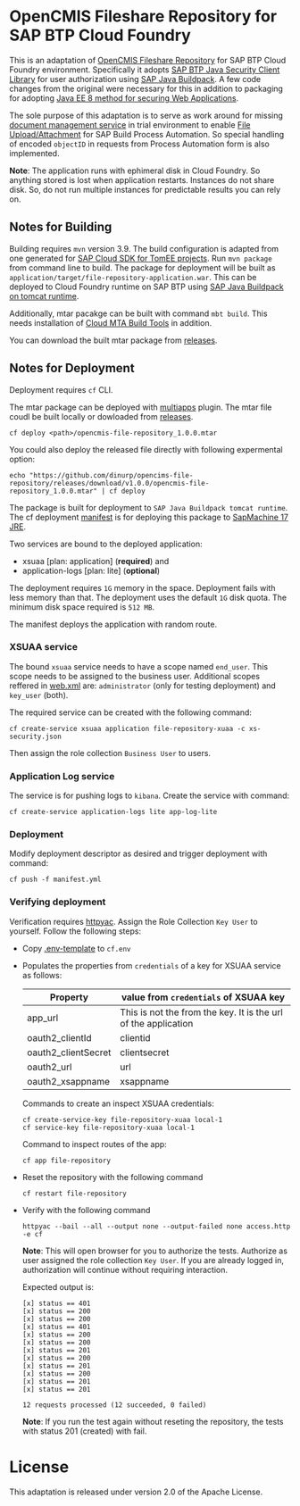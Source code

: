 # OpenCMIS Fileshare Repository for SAP BTP Cloud Foundry

This is an adaptation of [OpenCMIS Fileshare Repository](https://chemistry.apache.org/java/developing/repositories/dev-repositories-fileshare.html) for 
SAP BTP Cloud Foundry environment. Specifically it adopts 
[SAP BTP Java Security Client Library](https://github.com/SAP/cloud-security-services-integration-library/tree/main-2.x/java-security) 
for user authorization using 
[SAP Java Buildpack](https://github.com/SAP/cloud-security-services-integration-library/blob/main-2.x/samples/sap-java-buildpack-api-usage/README.md). 
A few code changes from the original were necessary for this in addition to packaging for adopting 
[Java EE 8 method for securing Web Applications](https://javaee.github.io/tutorial/security-webtier002.html). 

The sole purpose of this adaptation is to serve as work around for missing
[document management service](https://help.sap.com/docs/build-process-automation/sap-build-process-automation/configure-sap-document-management-service-for-process-attachments) in trial environment 
to enable [File Upload/Attachment](https://help.sap.com/docs/build-process-automation/sap-build-process-automation/form-input-fields) for SAP Build Process Automation. So special handling of encoded `objectID` in requests from Process Automation form is also implemented. 

**Note**: The application runs with ephimeral disk in Cloud Foundry. So anything stored is lost when application restarts. 
Instances do not share disk. So, do not run multiple instances for predictable results you can rely on.  

## Notes for Building
Building requires `mvn` version 3.9. 
The build configuration is adapted from one generated for 
[SAP Cloud SDK for TomEE projects](https://sap.github.io/cloud-sdk/docs/java/getting-started#generating-a-project-from-a-maven-archetype).
Run `mvn package` from command line to build. 
The package for deployment will be built as `application/target/file-repository-application.war`. This can be deployed to Cloud Foundry 
runtime on SAP BTP using [SAP Java Buildpack on tomcat runtime](https://help.sap.com/docs/btp/sap-business-technology-platform/tomcat).

Additionally, mtar pacakge can be built with command `mbt build`. 
This needs installation of [Cloud MTA Build Tools](https://sap.github.io/cloud-mta-build-tool/download/) in addition.

You can download the built mtar package from [releases](../../releases/latest).

## Notes for Deployment
Deployment requires `cf` CLI. 

The mtar package can be deployed with [multiapps](https://github.com/cloudfoundry/multiapps-cli-plugin#download-and-installation) plugin. The mtar file coudl be built locally or dowloaded from [releases](../../releases/latest).
```
cf deploy <path>/opencmis-file-repository_1.0.0.mtar
```
You could also deploy the released file directly with following expermental option:
```
echo "https://github.com/dinurp/opencims-file-repository/releases/download/v1.0.0/opencmis-file-repository_1.0.0.mtar" | cf deploy
```

The package is built for deployment to `SAP Java Buildpack tomcat runtime`. 
The cf deployment [manifest](manifest.yml) is for deploying this package to 
[SapMachine 17 JRE](https://help.sap.com/docs/btp/sap-business-technology-platform/sapmachine#activation-using-jre). 

Two services are bound to the deployed application: 
- xsuaa [plan: application] (**required**) and
- application-logs [plan: lite] (__optional__)

The deployment requires `1G` memory in the space. Deployment fails with less memory than that.
The deployment uses the default `1G` disk quota. The minimum disk space required is `512 MB`. 

The manifest deploys the application with random route. 

### XSUAA service
The bound `xsuaa` service needs to have a scope named `end_user`. This scope needs to be assigned to the business user. Additional scopes reffered in [web.xml](application\src\main\webapp\WEB-INF\web.xml#L34) are: `administrator` (only for testing deployment) and `key_user` (both).

The required service can be created with the following command:
```
cf create-service xsuaa application file-repository-xuaa -c xs-security.json 
```
Then assign the role collection `Business User` to users.

### Application Log service
The service is for pushing logs to `kibana`. Create the service with command:
```
cf create-service application-logs lite app-log-lite
```

### Deployment
Modify deployment descriptor as desired and trigger deployment with command:
```
cf push -f manifest.yml
```
### Verifying deployment
Verification requires [httpyac](https://httpyac.github.io/guide/installation_cli.html). 
Assign the Role Collection `Key User` to yourself.
Follow the following steps:

- Copy [.env-template](.env-template) to `cf.env`
- Populates the properties from `credentials` of a key for XSUAA service as follows:

  |Property|value from `credentials` of XSUAA key|
  |---|---|
  |app_url| This is not the from the key. It is the url of the application|
  |oauth2_clientId| clientid|
  |oauth2_clientSecret| clientsecret|
  |oauth2_url| url|
  |oauth2_xsappname| xsappname|

  Commands to create an inspect XSUAA credentials:
    ```
    cf create-service-key file-repository-xuaa local-1
    cf service-key file-repository-xuaa local-1
    ```

  Command to inspect routes of the app:
    ```
    cf app file-repository
    ```
- Reset the repository with the following command
    ```
    cf restart file-repository
    ```
- Verify with the following command
    ```
    httpyac --bail --all --output none --output-failed none access.http -e cf
    ```
    **Note**: This will open browser for you to authorize the tests. Authorize as user assigned the role collection `Key User`. If you are already logged in, authorization will continue without requiring interaction. 

    Expected output is:
    ```
    [x] status == 401
    [x] status == 200
    [x] status == 200
    [x] status == 401
    [x] status == 200
    [x] status == 200
    [x] status == 201
    [x] status == 200
    [x] status == 201
    [x] status == 200
    [x] status == 201
    [x] status == 201

    12 requests processed (12 succeeded, 0 failed)
    ```

    **Note**: If you run the test again without reseting the repository, the tests with status 201 (created) with fail. 

# License
This adaptation is released under version 2.0 of the Apache License.